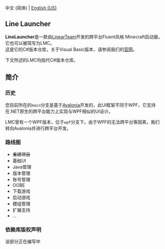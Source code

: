 ﻿中文 (简体) | [English (US)](https://github.com/IceCreamTeamICT/LineLauncherCs/blob/main/README-EN.md)

## Line Launcher
**LineLauncher**是一款由[LinearTeam](https://github.com/LinearTeam)开发的跨平台Fluent风格 Minecraft启动器，它也可以被简写为LMC。  
这是它的C#版本仓库，关于Visual Basic版本，请参阅我们的[官网](https://line.icecreamteam.win)。

下文所述的LMC均指代C#版本仓库。

## 简介
### 历史
您目前所在的`main`分支是基于[Avalonia](https://docs.avaloniaui.net/)开发的，此UI框架不同于WPF，它支持在.NET原生的跨平台能力上实现与WPF相似的UI设计。

LMC曾有一个WPF版本，位于`wpf`分支下。由于WPF的无法跨平台等因素，我们转向Avalonia并进行跨平台开发。

### 路线图
 - ~~重建项目~~
 - 基础UI 
 - Java管理
 - 版本管理
 - 账号管理
 - OOBE
 - 下载游戏
 - 启动游戏
 - 模组管理
 - 扩展支持
 - ...

### 依赖库版权声明
该部分正在编写中